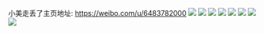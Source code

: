 小美走丢了主页地址: https://weibo.com/u/6483782000 
![](https://wx4.sinaimg.cn/mw2000/0074NhT2ly1h9kfexz3qoj30u0140dlu.jpg) 
![](https://wx4.sinaimg.cn/mw2000/0074NhT2ly1h9kff5jed5j30kt0tkjtu.jpg) 
![](https://wx4.sinaimg.cn/mw2000/0074NhT2ly1h9kff7bq8mj30u0140n2d.jpg) 
![](https://wx4.sinaimg.cn/mw2000/0074NhT2ly1h9kfeq9toej30u014013l.jpg) 
![](https://wx4.sinaimg.cn/mw2000/0074NhT2ly1h9kff8ze9fj30u0140aga.jpg) 
![](https://wx4.sinaimg.cn/mw2000/0074NhT2ly1h9kff4ucv8j30u014049z.jpg) 
![](https://wx4.sinaimg.cn/mw2000/0074NhT2ly1h9ce25bdjsj30u00z2dqh.jpg) 
![](https://wx4.sinaimg.cn/mw2000/0074NhT2ly1gs1p185bkyj30u010nn9k.jpg) 
